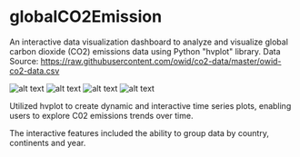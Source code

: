 # globalCO2Emission
An interactive data visualization dashboard to analyze and visualize global carbon dioxide (CO2) emissions data using Python "hvplot" library.
Data Source: https://raw.githubusercontent.com/owid/co2-data/master/owid-co2-data.csv

![alt text](https://github.com/[chandan6903]/[globalCO2Emission]/blob/[main]/s1.png?raw=true)
![alt text](https://github.com/[chandan6903]/[globalCO2Emission]/blob/[main]/s2.png?raw=true)
![alt text](https://github.com/[chandan6903]/[globalCO2Emission]/blob/[main]/s3.png?raw=true)
![alt text](https://github.com/[chandan6903]/[globalCO2Emission]/blob/[main]/s4.png?raw=true)

Utilized hvplot to create dynamic and interactive time series plots, enabling users to explore C02 emissions trends over time.

The interactive features included the ability to group data by country, continents and year.
